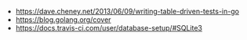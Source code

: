 - https://dave.cheney.net/2013/06/09/writing-table-driven-tests-in-go
- https://blog.golang.org/cover
- https://docs.travis-ci.com/user/database-setup/#SQLite3